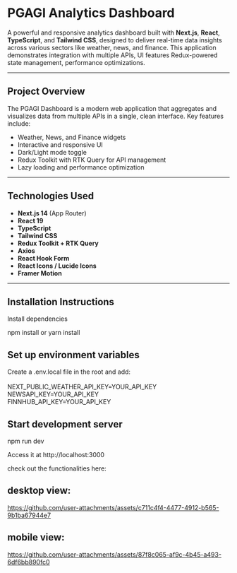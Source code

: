 # PGAGI Analytics Dashboard

A powerful and responsive analytics dashboard built with **Next.js**, **React**, **TypeScript**, and **Tailwind CSS**, designed to deliver real-time data insights across various sectors like weather, news, and finance. This application demonstrates integration with multiple APIs,  UI features  Redux-powered state management, performance optimizations.

---

## Project Overview

The PGAGI Dashboard is a modern web application that aggregates and visualizes data from multiple APIs in a single, clean interface. Key features include:

- Weather, News, and Finance widgets
- Interactive and responsive UI
- Dark/Light mode toggle
- Redux Toolkit with RTK Query for API management
- Lazy loading and performance optimization

---

## Technologies Used

- **Next.js 14** (App Router)
- **React 19**
- **TypeScript**
- **Tailwind CSS**
- **Redux Toolkit + RTK Query**
- **Axios**
- **React Hook Form**
- **React Icons / Lucide Icons**
- **Framer Motion**

---

##  Installation Instructions

Install dependencies

npm install
    or
yarn install

## Set up environment variables

Create a .env.local file in the root and add: <br /><br />
NEXT_PUBLIC_WEATHER_API_KEY=YOUR_API_KEY <br />
NEWSAPI_KEY=YOUR_API_KEY<br />
FINNHUB_API_KEY=YOUR_API_KEY<br />

## Start development server

npm run dev

Access it at http://localhost:3000



check out the functionalities here:

## desktop view:

https://github.com/user-attachments/assets/c711c4f4-4477-4912-b565-9b1ba67944e7


## mobile view:

https://github.com/user-attachments/assets/87f8c065-af9c-4b45-a493-6df6bb890fc0

